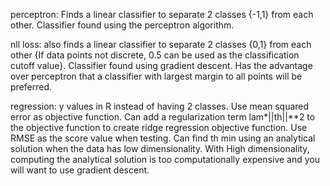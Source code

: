 perceptron: Finds a linear classifier to separate 2 classes {-1,1} from each other. Classifier found using the perceptron algorithm.

nll loss: also finds a linear classifier to separate 2 classes {0,1} from each other {If data points not discrete, 0.5 can be used as the classification cutoff value}. Classifier found using gradient descent. Has the advantage over perceptron that a classifier with largest margin to all points will be preferred.

regression: y values in R instead of having 2 classes. Use mean squared error as objective function. Can add a regularization term lam*||th||**2 to the objective function to create ridge regression objective function. Use RMSE as the score value when testing. Can find th min using an analytical solution when the data has low dimensionality. With High dimensionality, computing the analytical solution is too computationally expensive and you will want to use gradient descent.